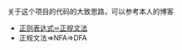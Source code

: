 关于这个项目的代码的大致思路，可以参考本人的博客

- [正则表达式⬄正规文法](https://longfangsong.github.io/2018/04/12/正则表达式-正规文法/)
- 正规文法⇒NFA⇒DFA